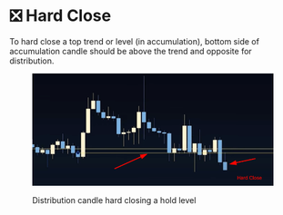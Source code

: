 # ❎ Hard Close

To hard close a top trend or level (in accumulation), bottom side of accumulation candle should be above the trend and opposite for distribution.

<figure><img src="../../.gitbook/assets/image (5) (1) (1) (1) (1).png" alt=""><figcaption><p>Distribution candle hard closing a hold level</p></figcaption></figure>
